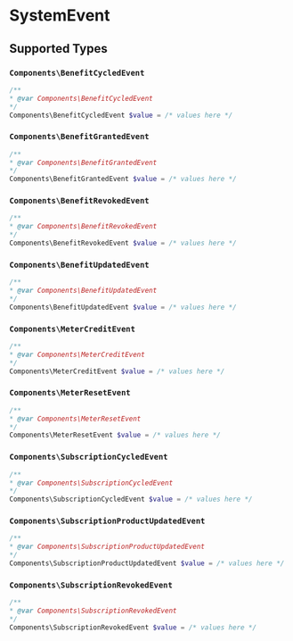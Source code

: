 # SystemEvent


## Supported Types

### `Components\BenefitCycledEvent`

```php
/**
* @var Components\BenefitCycledEvent
*/
Components\BenefitCycledEvent $value = /* values here */
```

### `Components\BenefitGrantedEvent`

```php
/**
* @var Components\BenefitGrantedEvent
*/
Components\BenefitGrantedEvent $value = /* values here */
```

### `Components\BenefitRevokedEvent`

```php
/**
* @var Components\BenefitRevokedEvent
*/
Components\BenefitRevokedEvent $value = /* values here */
```

### `Components\BenefitUpdatedEvent`

```php
/**
* @var Components\BenefitUpdatedEvent
*/
Components\BenefitUpdatedEvent $value = /* values here */
```

### `Components\MeterCreditEvent`

```php
/**
* @var Components\MeterCreditEvent
*/
Components\MeterCreditEvent $value = /* values here */
```

### `Components\MeterResetEvent`

```php
/**
* @var Components\MeterResetEvent
*/
Components\MeterResetEvent $value = /* values here */
```

### `Components\SubscriptionCycledEvent`

```php
/**
* @var Components\SubscriptionCycledEvent
*/
Components\SubscriptionCycledEvent $value = /* values here */
```

### `Components\SubscriptionProductUpdatedEvent`

```php
/**
* @var Components\SubscriptionProductUpdatedEvent
*/
Components\SubscriptionProductUpdatedEvent $value = /* values here */
```

### `Components\SubscriptionRevokedEvent`

```php
/**
* @var Components\SubscriptionRevokedEvent
*/
Components\SubscriptionRevokedEvent $value = /* values here */
```


